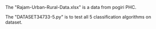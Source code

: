 The "Rajam-Urban-Rural-Data.xlsx" is a data from pogiri PHC.

The "DATASET34733-5.py" is to test all 5 classification algorithms on dataset.
